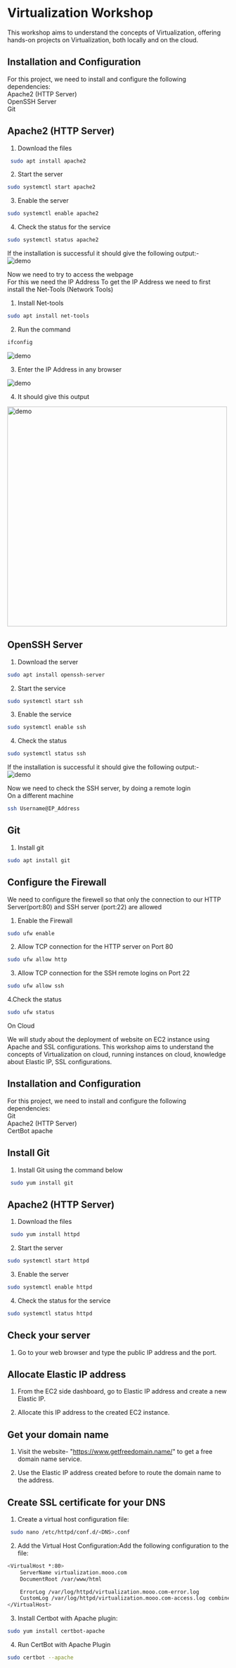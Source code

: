 # Virtualization Workshop

This workshop aims to understand the concepts of Virtualization, offering hands-on projects on Virtualization, both locally and on the cloud. 

## Installation and Configuration
For this project, we need to install and configure the following dependencies:  
Apache2 (HTTP Server)  
OpenSSH Server  
Git  

## Apache2 (HTTP Server)
1. Download the files
```bash
 sudo apt install apache2
```
2. Start the server
```bash
sudo systemctl start apache2
```
3. Enable the server
```bash
sudo systemctl enable apache2
```
4. Check the status for the service 
```bash
sudo systemctl status apache2
```
If the installation is successful it should give the following output:-   
<img alt="demo" src="https://bitlaunch.io/blog/content/images/2020/08/Screenshot-2020-08-24-at-11.37.05.png">

Now we need to try to access the webpage   
For this we need the IP Address
To get the IP Address we need to first install the Net-Tools (Network Tools)   
1. Install Net-tools
```bash
sudo apt install net-tools
```
2. Run the command
```bash
ifconfig
```
<img alt="demo" src="https://drive.google.com/uc?export=view&id=1H1I6klmkzacXpqo3wjRQbshltxCsHiwb">

3. Enter the IP Address in any browser   

<img alt="demo" src="https://drive.google.com/uc?export=view&id=1GkK94T7X1FlhKXHnerWvtnfncpk5fzuM">


4. It should give this output
   
<img alt="demo" src="https://help.nextcloud.com/uploads/default/original/2X/1/1c46cfc954ab87f32bbcec2e6bf73d2f12b07964.png" width="500" height="500">

## OpenSSH Server

1. Download the server
```bash
sudo apt install openssh-server
```
2. Start the service
```bash
sudo systemctl start ssh
```
3. Enable the service
```bash
sudo systemctl enable ssh
```
4. Check the status
```bash
sudo systemctl status ssh
```
If the installation is successful it should give the following output:-   
<img alt="demo" src="https://bitlaunch.io/blog/content/images/2020/08/Screenshot-2020-08-24-at-11.37.05.png">

Now we need to check the SSH server, by doing a remote login   
On a different machine   
```bash
ssh Username@IP_Address
```

## Git

1. Install git
```bash
sudo apt install git
```
## Configure the Firewall
We need to configure the firewell so that only the connection to our HTTP Server(port:80) and SSH server (port:22) are allowed

1. Enable the Firewall
```bash
sudo ufw enable
```
2. Allow TCP connection for the HTTP server on Port 80
```bash
sudo ufw allow http
```
3. Allow TCP connection for the SSH remote logins on Port 22
```bash
sudo ufw allow ssh
```
4.Check the status 
``` bash
sudo ufw status
```     

On Cloud

We will study about the deployment of website on EC2 instance using Apache and SSL configurations.
This workshop aims to understand the concepts of Virtualization on cloud, running instances on cloud, knowledge about Elastic IP, SSL configurations.

## Installation and Configuration
For this project, we need to install and configure the following dependencies:  
Git   
Apache2 (HTTP Server)    
CertBot apache   

## Install Git   
1. Install Git using the command below
```bash
 sudo yum install git
```   


## Apache2 (HTTP Server)
1. Download the files
```bash
 sudo yum install httpd
```
2. Start the server
```bash
sudo systemctl start httpd
```
3. Enable the server
```bash
sudo systemctl enable httpd
```
4. Check the status for the service 
```bash
sudo systemctl status httpd
```

## Check your server  
1. Go to your web browser and type the public IP address and the port.

## Allocate Elastic IP address
1. From the EC2 side dashboard, go to Elastic IP address and create a new Elastic IP.

2. Allocate this IP address to the created EC2 instance.


## Get your domain name 
1. Visit the website- "https://www.getfreedomain.name/" to get a free domain name service.

2. Use the Elastic IP address created before to route the domain name to the address.


## Create SSL certificate for your DNS
1. Create a virtual host configuration file:
```bash
 sudo nano /etc/httpd/conf.d/<DNS>.conf
```
2. Add the Virtual Host Configuration:Add the following configuration to the file:
```bash
<VirtualHost *:80>
    ServerName virtualization.mooo.com
    DocumentRoot /var/www/html

    ErrorLog /var/log/httpd/virtualization.mooo.com-error.log
    CustomLog /var/log/httpd/virtualization.mooo.com-access.log combined
</VirtualHost>

```
3. Install Certbot with Apache plugin:
```bash
sudo yum install certbot-apache
```
4. Run CertBot with Apache Plugin
```bash
sudo certbot --apache
```







